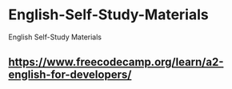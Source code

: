 # English-Self-Study-Materials
English Self-Study Materials

## https://www.freecodecamp.org/learn/a2-english-for-developers/
